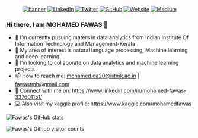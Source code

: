 <p align="center">
  <a href="https://mohamedfawas.in"><img src="https://github.com/mohamedfawas/mohamedfawas/blob/main/github%20cover%20faz%20(1).png" alt="banner" href=""></a>
  <a href="https://www.linkedin.com/in/mohamed-fawas-337601151/"><img src="https://img.shields.io/badge/LinkedIn-mohamedfawas-blue?style=flat-square&logo=linkedin" alt="LinkedIn" href="https://www.linkedin.com/in/mohamed-fawas-337601151/"></a>
  <a href="https://twitter.com/MOHAMEDFAWAS182"><img src="https://img.shields.io/twitter/follow/MOHAMEDFAWAS182?style=flat-square&logo=twitter" alt="Twitter" href="https://twitter.com/MOHAMEDFAWAS182"></a>
  <a href="https://www.github.com/mohamedfawas/"><img src="https://img.shields.io/badge/GitHub-mohamedfawas-lightgrey?style=flat-square&logo=github" alt="GitHub" href="https://www.github.com/mohamedfawas/"></a>
  <a href="https://mohamedfawas.in"><img src="https://img.shields.io/badge/Website-mohamedfawas.in-red?style=flat-square" alt="Website" href="https://mohamedfawas.in"></a>
  <a href="https://medium.com/@mohamedfawas"><img src="https://img.shields.io/badge/Medium-mohamedfawas-green?style=flat-square&logo=medium" alt="Medium" href="https://medium.com/@mohamedfawas"></a>
  </br>
</p>


### Hi there, I am MOHAMED FAWAS  👋

- 🔭 I’m currently pusuing maters in data analytics from Indian Institute Of Information Technology and Management-Kerala
- 🌱 My area of interest is natural language processing, Machine learning and deep learning
- 👯 I’m looking to collaborate on data analytics and machine learning projects
- 📫 How to reach me: mohamed.da20@iiitmk.ac.in | fawastmh@gmail.com 
- 🔗 Connect with me on: https://www.linkedin.com/in/mohamed-fawas-337601151/
- 💻 Also visit my kaggle profile: https://www.kaggle.com/mohamedfawas


![Fawas's GitHub stats](https://github-readme-stats.vercel.app/api?username=mohamedfawas&show_icons=true&theme=radical)

![Fawas's Github visitor counts](https://komarev.com/ghpvc/?username=mohamedfawas&color=green)
